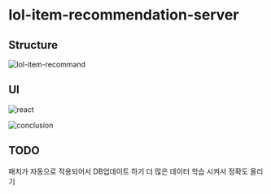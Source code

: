 # lol-item-recommendation-server

## Structure
![lol-item-recommand](https://github.com/palabear/lol-item-recommendation-server/assets/38035440/c7885bba-47ea-431a-bfd9-72f68803ac79)


## UI
![react](https://github.com/palabear/lol-item-recommendation-server/assets/38035440/173ca800-2979-4913-bb0f-b4d8f7ed380b)

![conclusion](https://github.com/palabear/lol-item-recommendation-server/assets/38035440/92a636af-309b-47de-b472-b84d43c92156)

## TODO
패치가 자동으로 적용되어서 DB업데이트 하기
더 많은 데이터 학습 시켜서 정확도 올리기
